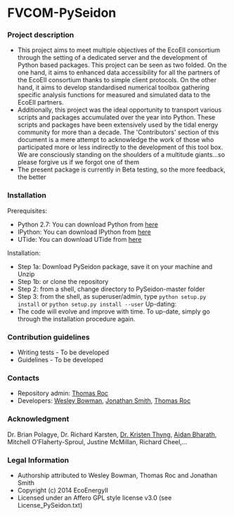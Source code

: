 FVCOM-PySeidon
================

### Project description ###
* This project aims to meet multiple objectives of the EcoEII consortium
  through the setting of a dedicated server and the development of Python
  based packages. This project can be seen as two folded. On the one 
  hand, it aims to enhanced data accessibility for all the partners of 
  the EcoEII consortium thanks to simple client protocols. On the other 
  hand, it aims to develop standardised numerical toolbox gathering 
  specific analysis functions for measured and simulated data to the
  EcoEII partners.
* Additionally, this project was the ideal opportunity to transport various
  scripts and packages accumulated over the year into Python. These scripts
  and packages have been extensively used by the tidal energy community for
  more than a decade. The 'Contributors' section of this document is a 
  mere attempt to acknowledge the work of those who participated more or
  less indirectly to the development of this tool box. We are consciously
  standing on the shoulders of a multitude giants...so please forgive us
  if we forgot one of them   
* The present package is currently in Beta testing, so the more feedback,
  the better

### Installation ###
Prerequisites:
* Python 2.7: You can download Python from [here](http://www.python.org/download) 
* IPython: You can download IPython from [here](http://ipython.org/)
* UTide: You can download UTide from [here](https://github.com/wesleybowman/UTide)

Installation:
* Step 1a: Download PySeidon package, save it on your machine and Unzip
* Step 1b: or clone the repository
* Step 2: from a shell, change directory to PySeidon-master folder
* Step 3: from the shell, as superuser/admin, type `python setup.py install`
  or `python setup.py install --user`
Up-dating:
* The code will evolve and improve with time. To up-date, simply go through
  the installation procedure again.

### Contribution guidelines ###
* Writing tests - To be developed
* Guidelines - To be developed

### Contacts ###
* Repository admin: [Thomas Roc](thomas.roc@acadiau.ca)
* Developers: [Wesley Bowman](https://github.com/wesleybowman),
  [Jonathan Smith](https://github.com/LaVieEnRoux), [Thomas Roc](thomas.roc@acadiau.ca)

### Acknowledgment ###
Dr. Brian Polagye, Dr. Richard Karsten, [Dr. Kristen Thyng](https://github.com/kthyng), [Aidan Bharath](https://github.com/Aidan-Bharath), Mitchell O'Flaherty-Sproul, 
Justine McMillan, Richard Cheel,...

### Legal Information ###
* Authorship attributed to Wesley Bowman, Thomas Roc and Jonathan Smith
* Copyright (c) 2014 EcoEnergyII
* Licensed under an Affero GPL style license v3.0 (see License_PySeidon.txt)
